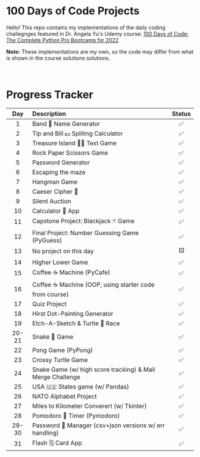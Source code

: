 # 100 Days of Code Projects

Hello! This repo contains my implementations of the daily coding challegnges featured in Dr. Angela Yu's Udemy course: [100 Days of Code: The Complete Python Pro Bootcamp for 2022](https://www.udemy.com/course/100-days-of-code/)

**Note:** These implementations are my own, so the code may differ from what is shown in the course solutions solutions.  
<br>
<br>
# Progress Tracker

| Day    | Description   | Status    |
| :------: | :------------- | :-------: |
| 1     | Band 🎸 Name Generator | ✅  |
| 2     | Tip and Bill 💵 Spliting Calculator | ✅  |
| 3     | Treasure Island 🏴‍☠️ Text Game | ✅  |
| 4     | Rock Paper Scissors Game | ✅  |
| 5     | Password Generator | ✅  |
| 6     | Escaping the maze | ✅  |
| 7     | Hangman Game | ✅  |
| 8     | Caeser Cipher 🔐| ✅  |
| 9     | Silent Auction | ✅  |
| 10    | Calculator 🧮 App | ✅  |
| 11    | Capstone Project: Blackjack 🃏 Game | ✅  |
| 12    | Final Project: Number Guessing Game  (PyGuess) | ✅  |
| 13    | No project on this day | 🟨 |
| 14    | Higher Lower Game | ✅  |
| 15    | Coffee ☕️ Machine (PyCafe) | ✅  |
| 16    | Coffee ☕️ Machine (OOP, using starter code from course) | ✅  |
| 17    | Quiz Project | ✅  |
| 18    | Hirst Dot-Painting Generator | ✅  |
| 19    | Etch-A-Sketch & Turtle 🐢 Race | ✅  |
| 20-21 | Snake 🐍 Game| ✅  |
| 22 | Pong Game (PyPong)| ✅  |
| 23 | Crossy Turtle Game| ✅  |
| 24 | Snake Game (w/ high score tracking) & Mail Merge Challenge| ✅  |
| 25 | USA 🇺🇸 States game (w/ Pandas) | ✅  |
| 26 | NATO Alphabet Project | ✅  |
| 27 | Miles to Kilometer Converert (w/ Tkinter) | ✅  |
| 28 | Pomodoro 🍅 Timer (Pymodoro) | ✅  |
| 29-30 | Password 🔐  Manager (csv+json versions w/ err handling) | ✅  |
| 31 | Flash 🗒 Card App | ✅  |